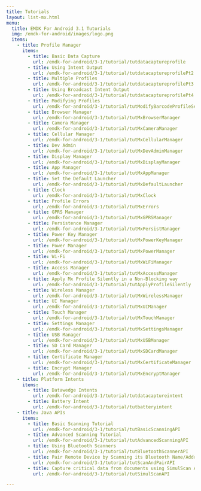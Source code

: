 ```yaml
---
title: Tutorials
layout: list-mx.html
menu:
  title: EMDK For Android 3.1 Tutorials
  img: /emdk-for-android/images/logo.png
  items:
    - title: Profile Manager
      items:
        - title: Basic Data Capture
          url: /emdk-for-android/3-1/tutorial/tutdatacaptureprofile
        - title: Using Intent Output
          url: /emdk-for-android/3-1/tutorial/tutdatacaptureprofilePt2
        - title: Multiple Profiles
          url: /emdk-for-android/3-1/tutorial/tutdatacaptureprofilePt3
        - title: Using Broadcast Intent Output
          url: /emdk-for-android/3-1/tutorial/tutdatacaptureprofilePt4
        - title: Modifying Profiles
          url: /emdk-for-android/3-1/tutorial/tutModifyBarcodeProfileSettings
        - title: Browser Manager
          url: /emdk-for-android/3-1/tutorial/tutMxBrowserManager
        - title: Camera Manager
          url: /emdk-for-android/3-1/tutorial/tutMxCameraManager
        - title: Cellular Manager
          url: /emdk-for-android/3-1/tutorial/tutMxCellularManager
        - title: Dev Admin
          url: /emdk-for-android/3-1/tutorial/tutMxDevAdminManager
        - title: Display Manager
          url: /emdk-for-android/3-1/tutorial/tutMxDisplayManager
        - title: App Manager
          url: /emdk-for-android/3-1/tutorial/tutMxAppManager
        - title: Set the Default Launcher
          url: /emdk-for-android/3-1/tutorial/tutMxDefaultLauncher
        - title: Clock
          url: /emdk-for-android/3-1/tutorial/tutMxClock
        - title: Profile Errors
          url: /emdk-for-android/3-1/tutorial/tutMxErrors
        - title: GPRS Manager
          url: /emdk-for-android/3-1/tutorial/tutMxGPRSManager
        - title: Persistence Manager
          url: /emdk-for-android/3-1/tutorial/tutMxPersistManager
        - title: Power Key Manager 
          url: /emdk-for-android/3-1/tutorial/tutMxPowerKeyManager
        - title: Power Manager
          url: /emdk-for-android/3-1/tutorial/tutMxPowerManager
        - title: Wi-Fi
          url: /emdk-for-android/3-1/tutorial/tutMxWiFiManager
        - title: Access Manager
          url: /emdk-for-android/3-1/tutorial/tutMxAccessManager
        - title: Apply Mx Profile Silently in a Non-Blocking way
          url: /emdk-for-android/3-1/tutorial/tutApplyProfileSilently
        - title: Wireless Manager
          url: /emdk-for-android/3-1/tutorial/tutMxWirelessManager
        - title: UI Manager
          url: /emdk-for-android/3-1/tutorial/tutMxUIManager
        - title: Touch Manager
          url: /emdk-for-android/3-1/tutorial/tutMxTouchManager
        - title: Settings Manager
          url: /emdk-for-android/3-1/tutorial/tutMxSettingsManager
        - title: USB Manager
          url: /emdk-for-android/3-1/tutorial/tutMxUSBManager
        - title: SD Card Manager
          url: /emdk-for-android/3-1/tutorial/tutMxSDCardManager
        - title: Certificate Manager
          url: /emdk-for-android/3-1/tutorial/tutMxCertificateManager
        - title: Encrypt Manager
          url: /emdk-for-android/3-1/tutorial/tutMxEncryptManager
    - title: Platform Intents
      items:
        - title: Datawedge Intents
          url: /emdk-for-android/3-1/tutorial/tutdatacaptureintent
        - title: Battery Intent
          url: /emdk-for-android/3-1/tutorial/tutbatteryintent
    - title: Java APIs
      items:
        - title: Basic Scanning Tutorial
          url: /emdk-for-android/3-1/tutorial/tutBasicScanningAPI
        - title: Advanced Scanning Tutorial
          url: /emdk-for-android/3-1/tutorial/tutAdvancedScanningAPI
        - title: Using Bluetooth Scanners
          url: /emdk-for-android/3-1/tutorial/tutBluetoothScannerAPI
        - title: Pair Remote Device by Scanning its Bluetooth Name/Address
          url: /emdk-for-android/3-1/tutorial/tutScanAndPairAPI
        - title: Capture critical data from documents using SimulScan API
          url: /emdk-for-android/3-1/tutorial/tutSimulScanAPI

---
```


